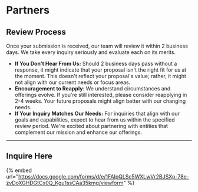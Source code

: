 # Partners

## Review Process

Once your submission is received, our team will review it within 2 business days. We take every inquiry seriously and evaluate each on its merits.&#x20;

* **If You Don't Hear From Us:** Should 2 business days pass without a response, it might indicate that your proposal isn't the right fit for us at the moment. This doesn't reflect your proposal's value; rather, it might not align with our current needs or focus areas.
* **Encouragement to Reapply**: We understand circumstances and offerings evolve. If you're still interested, please consider reapplying in 2-4 weeks. Your future proposals might align better with our changing needs.&#x20;
* **If Your Inquiry Matches Our Needs:** For inquiries that align with our goals and capabilities, expect to hear from us within the specified review period. We're excited about partnering with entities that complement our mission and enhance our offerings.&#x20;

***

## Inquire Here

{% embed url="https://docs.google.com/forms/d/e/1FAIpQLSc5WXLwVr2BJSXp-78e-zvDoXGHDGtCx0Q_Kgu1ssCAa35kmg/viewform" %}

